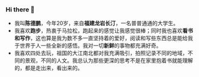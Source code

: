 ### Hi there 👋

* 我叫**陈德鹏**，今年20岁，来自**福建龙岩长汀**，一名普普通通的大学生。
* 我喜欢**跑步**，热衷于马拉松，跑起来的感觉让我感觉很棒；同时我也喜欢**看书和写作**，这也算是我为数不多一直坚持着的爱好，阅读和写些东西总是能给我于世界于人一些全新的感悟。我对一切**新鲜**的事物都充满好奇。
* 我喜欢四处去玩，祖国的大江南北都对我充满吸引，拍照记录不同的地域，不同的景观，不同的人文。我总认为那些更深的思考不是在家里抱着书就能理解的，都是走出来，看出来的。
<!--
**makacpeng/makacpeng** is a ✨ _special_ ✨ repository because its `README.md` (this file) appears on your GitHub profile.

Here are some ideas to get you started:

- 🔭 I’m currently working on ...
- 🌱 I’m currently learning ...
- 👯 I’m looking to collaborate on ...
- 🤔 I’m looking for help with ...
- 💬 Ask me about ...
- 📫 How to reach me: ...
- 😄 Pronouns: ...
- ⚡ Fun fact: ...
-->
